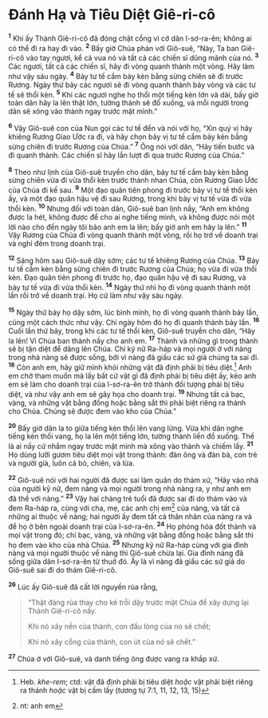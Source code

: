 # Ðánh Hạ và Tiêu Diệt Giê-ri-cô

<sup><b>1</b></sup> Khi ấy Thành Giê-ri-cô đã đóng chặt cổng vì cớ dân I-sơ-ra-ên; không ai có thể đi ra hay đi vào. <sup><b>2</b></sup> Bấy giờ Chúa phán với Giô-suê, “Này, Ta ban Giê-ri-cô vào tay ngươi, kể cả vua nó và tất cả các chiến sĩ dũng mãnh của nó. <sup><b>3</b></sup> Các ngươi, tất cả các chiến sĩ, hãy đi vòng quanh thành một vòng. Hãy làm như vậy sáu ngày. <sup><b>4</b></sup> Bảy tư tế cầm bảy kèn bằng sừng chiên sẽ đi trước Rương. Ngày thứ bảy các ngươi sẽ đi vòng quanh thành bảy vòng và các tư tế sẽ thổi kèn. <sup><b>5</b></sup> Khi các ngươi nghe họ thổi một tiếng kèn lớn và dài, bấy giờ toàn dân hãy la lên thật lớn, tường thành sẽ đổ xuống, và mỗi người trong dân sẽ xông vào thành ngay trước mặt mình.”

<sup><b>6</b></sup> Vậy Giô-suê con của Nun gọi các tư tế đến và nói với họ, “Xin quý vị hãy khiêng Rương Giao Ước ra đi, và hãy chọn bảy vị tư tế cầm bảy kèn bằng sừng chiên đi trước Rương của Chúa.” <sup><b>7</b></sup> Ông nói với dân, “Hãy tiến bước và đi quanh thành. Các chiến sĩ hãy lần lượt đi qua trước Rương của Chúa.”

<sup><b>8</b></sup> Theo như lịnh của Giô-suê truyền cho dân, bảy tư tế cầm bảy kèn bằng sừng chiên vừa đi vừa thổi kèn trước thánh nhan Chúa, còn Rương Giao Ước của Chúa đi kế sau. <sup><b>9</b></sup> Một đạo quân tiên phong đi trước bảy vị tư tế thổi kèn ấy, và một đạo quân hậu vệ đi sau Rương, trong khi bảy vị tư tế vừa đi vừa thổi kèn. <sup><b>10</b></sup> Nhưng đối với toàn dân, Giô-suê ban lịnh nầy, “Anh em không được la hét, không được để cho ai nghe tiếng mình, và không được nói một lời nào cho đến ngày tôi bảo anh em la lên; bấy giờ anh em hãy la lên.” <sup><b>11</b></sup> Vậy Rương của Chúa đi vòng quanh thành một vòng, rồi họ trở về doanh trại và nghỉ đêm trong doanh trại.

<sup><b>12</b></sup> Sáng hôm sau Giô-suê dậy sớm; các tư tế khiêng Rương của Chúa. <sup><b>13</b></sup> Bảy tư tế cầm kèn bằng sừng chiên đi trước Rương của Chúa; họ vừa đi vừa thổi kèn. Ðạo quân tiên phong đi trước họ, đạo quân hậu vệ đi sau Rương, và bảy tư tế vừa đi vừa thổi kèn. <sup><b>14</b></sup> Ngày thứ nhì họ đi vòng quanh thành một lần rồi trở về doanh trại. Họ cứ làm như vậy sáu ngày.

<sup><b>15</b></sup> Ngày thứ bảy họ dậy sớm, lúc bình minh, họ đi vòng quanh thành bảy lần, cũng một cách thức như vậy. Chỉ ngày hôm đó họ đi quanh thành bảy lần. <sup><b>16</b></sup> Cuối lần thứ bảy, trong khi các tư tế thổi kèn, Giô-suê truyền cho dân, “Hãy la lên! Vì Chúa ban thành nầy cho anh em. <sup><b>17</b></sup> Thành và những gì trong thành sẽ bị tận diệt để dâng lên Chúa. Chỉ kỹ nữ Ra-háp và mọi người ở với nàng trong nhà nàng sẽ được sống, bởi vì nàng đã giấu các sứ giả chúng ta sai đi. <sup><b>18</b></sup> Còn anh em, hãy giữ mình khỏi những vật đã định phải bị tiêu diệt.[^1-4a15b3e2-c20f-4477-8839-ed51764bb037] Anh em chớ tham muốn mà lấy bất cứ vật gì đã định phải bị tiêu diệt ấy, kẻo anh em sẽ làm cho doanh trại của I-sơ-ra-ên trở thành đối tượng phải bị tiêu diệt, và như vậy anh em sẽ gây họa cho doanh trại. <sup><b>19</b></sup> Nhưng tất cả bạc, vàng, và những vật bằng đồng hoặc bằng sắt thì phải biệt riêng ra thánh cho Chúa. Chúng sẽ được đem vào kho của Chúa.”

<sup><b>20</b></sup> Bấy giờ dân la to giữa tiếng kèn thổi lên vang lừng. Vừa khi dân nghe tiếng kèn thổi vang, họ la lên một tiếng lớn, tường thành liền đổ xuống. Thế là ai nấy cứ nhắm ngay trước mặt mình mà xông vào thành và chiếm lấy. <sup><b>21</b></sup> Họ dùng lưỡi gươm tiêu diệt mọi vật trong thành: đàn ông và đàn bà, con trẻ và người già, luôn cả bò, chiên, và lừa.

<sup><b>22</b></sup> Giô-suê nói với hai người đã được sai làm quân do thám xứ, “Hãy vào nhà của người kỹ nữ, đem nàng và mọi người trong nhà nàng ra, y như anh em đã thề với nàng.” <sup><b>23</b></sup> Vậy hai chàng trẻ tuổi đã được sai đi do thám vào và đem Ra-háp ra, cùng với cha, mẹ, các anh chị em[^2-4a15b3e2-c20f-4477-8839-ed51764bb037] của nàng, và tất cả những ai thuộc về nàng; hai người ấy đem tất cả thân nhân của nàng ra và để họ ở bên ngoài doanh trại của I-sơ-ra-ên. <sup><b>24</b></sup> Họ phóng hỏa đốt thành và mọi vật trong đó; chỉ bạc, vàng, và những vật bằng đồng hoặc bằng sắt thì họ đem vào kho của nhà Chúa. <sup><b>25</b></sup> Nhưng kỹ nữ Ra-háp cùng với gia đình nàng và mọi người thuộc về nàng thì Giô-suê chừa lại. Gia đình nàng đã sống giữa dân I-sơ-ra-ên từ thuở đó. Ấy là vì nàng đã giấu các sứ giả do Giô-suê sai đi do thám Giê-ri-cô.

<sup><b>26</b></sup> Lúc ấy Giô-suê đã cất lời nguyền rủa rằng,

> “Thật đáng rủa thay cho kẻ trỗi dậy trước mặt Chúa để xây dựng lại Thành Giê-ri-cô nầy.
>
> Khi nó xây nền của thành, con đầu lòng của nó sẽ chết;
>
> Khi nó xây cổng của thành, con út của nó sẽ chết.”

<sup><b>27</b></sup> Chúa ở với Giô-suê, và danh tiếng ông được vang ra khắp xứ.

[^1-4a15b3e2-c20f-4477-8839-ed51764bb037]: Heb. _khe-rem_; ctd: vật đã định phải bị tiêu diệt _hoặc_ vật phải biệt riêng ra thánh _hoặc_ vật bị cấm lấy (tương tự 7:1, 11, 12, 13, 15)

[^2-4a15b3e2-c20f-4477-8839-ed51764bb037]: nt: anh em
